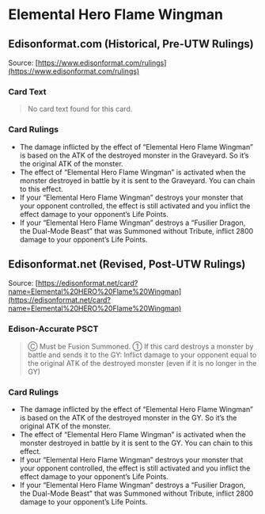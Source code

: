 # Elemental Hero Flame Wingman

## Edisonformat.com (Historical, Pre-UTW Rulings)

Source: [https://www.edisonformat.com/rulings](https://www.edisonformat.com/rulings)

### Card Text

> No card text found for this card.

### Card Rulings

*   The damage inflicted by the effect of “Elemental Hero Flame Wingman” is based on the ATK of the destroyed monster in the Graveyard. So it’s the original ATK of the monster.
*   The effect of “Elemental Hero Flame Wingman” is activated when the monster destroyed in battle by it is sent to the Graveyard. You can chain to this effect.
*   If your “Elemental Hero Flame Wingman” destroys your monster that your opponent controlled, the effect is still activated and you inflict the effect damage to your opponent’s Life Points.
*   If your “Elemental Hero Flame Wingman” destroys a “Fusilier Dragon, the Dual-Mode Beast” that was Summoned without Tribute, inflict 2800 damage to your opponent’s Life Points.

## Edisonformat.net (Revised, Post-UTW Rulings)

Source: [https://edisonformat.net/card?name=Elemental%20HERO%20Flame%20Wingman](https://edisonformat.net/card?name=Elemental%20HERO%20Flame%20Wingman)

### Edison-Accurate PSCT

> Ⓒ Must be Fusion Summoned.
> ① If this card destroys a monster by battle and sends it to the GY: Inflict damage to your opponent equal to the original ATK of the destroyed monster (even if it is no longer in the GY)

### Card Rulings

*   The damage inflicted by the effect of “Elemental Hero Flame Wingman” is based on the ATK of the destroyed monster in the GY. So it’s the original ATK of the monster.
*   The effect of “Elemental Hero Flame Wingman” is activated when the monster destroyed in battle by it is sent to the GY. You can chain to this effect.
*   If your “Elemental Hero Flame Wingman” destroys your monster that your opponent controlled, the effect is still activated and you inflict the effect damage to your opponent’s Life Points.
*   If your “Elemental Hero Flame Wingman” destroys a “Fusilier Dragon, the Dual-Mode Beast” that was Summoned without Tribute, inflict 2800 damage to your opponent’s Life Points.
            